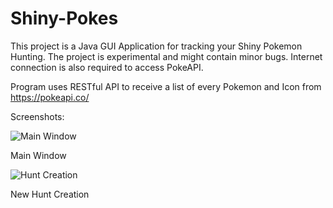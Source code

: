 # Shiny-Pokes
This project is a Java GUI Application for tracking your Shiny Pokemon Hunting. 
The project is experimental and might contain minor bugs. Internet connection is also required to access PokeAPI.

Program uses RESTful API to receive a list of every Pokemon and Icon from https://pokeapi.co/

Screenshots:

![Main Window](https://user-images.githubusercontent.com/48931463/89458141-0f2d2e80-d756-11ea-8fb5-25cf0858bf9f.png)

Main Window

![Hunt Creation](https://user-images.githubusercontent.com/48931463/89458133-0c323e00-d756-11ea-8d30-07a9ca5ff697.png)

New Hunt Creation
